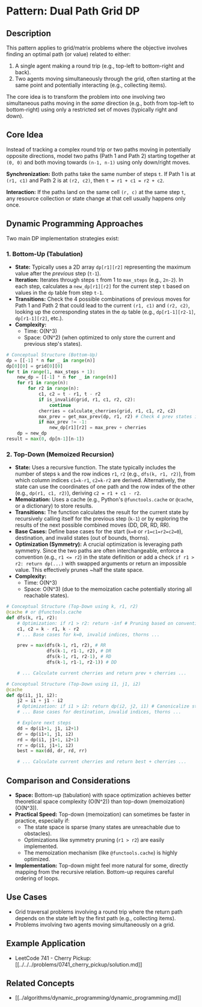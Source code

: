 # Pattern: Dual Path Grid DP

## Description

This pattern applies to grid/matrix problems where the objective involves finding an optimal path (or value) related to either:
1.  A single agent making a round trip (e.g., top-left to bottom-right and back).
2.  Two agents moving simultaneously through the grid, often starting at the same point and potentially interacting (e.g., collecting items).

The core idea is to transform the problem into one involving two simultaneous paths moving in the *same* direction (e.g., both from top-left to bottom-right) using only a restricted set of moves (typically right and down).

## Core Idea

Instead of tracking a complex round trip or two paths moving in potentially opposite directions, model two paths (Path 1 and Path 2) starting together at `(0, 0)` and both moving towards `(n-1, n-1)` using only down/right moves.

**Synchronization:** Both paths take the same number of steps `t`. If Path 1 is at `(r1, c1)` and Path 2 is at `(r2, c2)`, then `t = r1 + c1 = r2 + c2`.

**Interaction:** If the paths land on the same cell `(r, c)` at the same step `t`, any resource collection or state change at that cell usually happens only once.

## Dynamic Programming Approaches

Two main DP implementation strategies exist:

### 1. Bottom-Up (Tabulation)

*   **State:** Typically uses a 2D array `dp[r1][r2]` representing the maximum value after the *previous* step (`t-1`).
*   **Iteration:** Iterates through steps `t` from 1 to `max_steps` (e.g., `2n-2`). In each step, calculates a `new_dp[r1][r2]` for the current step `t` based on values in the `dp` table from step `t-1`.
*   **Transitions:** Check the 4 possible combinations of previous moves for Path 1 and Path 2 that could lead to the current `(r1, c1)` and `(r2, c2)`, looking up the corresponding states in the `dp` table (e.g., `dp[r1-1][r2-1]`, `dp[r1-1][r2]`, etc.).
*   **Complexity:**
    *   Time: O(N^3)
    *   Space: O(N^2) (when optimized to only store the current and previous step's states).

```python
# Conceptual Structure (Bottom-Up)
dp = [[-1] * n for _ in range(n)]
dp[0][0] = grid[0][0]
for t in range(1, max_steps + 1):
    new_dp = [[-1] * n for _ in range(n)]
    for r1 in range(n):
        for r2 in range(n):
            c1, c2 = t - r1, t - r2
            if is_invalid(grid, r1, c1, r2, c2):
                continue
            cherries = calculate_cherries(grid, r1, c1, r2, c2)
            max_prev = get_max_prev(dp, r1, r2) # Check 4 prev states in dp
            if max_prev != -1:
                new_dp[r1][r2] = max_prev + cherries
    dp = new_dp
result = max(0, dp[n-1][n-1])
```

### 2. Top-Down (Memoized Recursion)

*   **State:** Uses a recursive function. The state typically includes the number of steps `k` and the row indices `r1`, `r2` (e.g., `dfs(k, r1, r2)`), from which column indices `c1=k-r1`, `c2=k-r2` are derived. Alternatively, the state can use the coordinates of one path and the row index of the other (e.g., `dp(r1, c1, r2)`), deriving `c2 = r1 + c1 - r2`.
*   **Memoization:** Uses a cache (e.g., Python's `@functools.cache` or `@cache`, or a dictionary) to store results.
*   **Transitions:** The function calculates the result for the current state by recursively calling itself for the previous step (`k-1`) or by exploring the results of the next possible combined moves (DD, DR, RD, RR).
*   **Base Cases:** Define base cases for the start (`k=0` or `r1=c1=r2=c2=0`), destination, and invalid states (out of bounds, thorns).
*   **Optimization (Symmetry):** A crucial optimization is leveraging path symmetry. Since the two paths are often interchangeable, enforce a convention (e.g., `r1 <= r2`) in the state definition or add a check `if r1 > r2: return dp(...)` with swapped arguments or return an impossible value. This effectively prunes ~half the state space.
*   **Complexity:**
    *   Time: O(N^3)
    *   Space: O(N^3) (due to the memoization cache potentially storing all reachable states).

```python
# Conceptual Structure (Top-Down using k, r1, r2)
@cache # or @functools.cache
def dfs(k, r1, r2):
    # Optimization: if r1 > r2: return -inf # Pruning based on convention
    c1, c2 = k - r1, k - r2
    # ... Base cases for k=0, invalid indices, thorns ...

    prev = max(dfs(k-1, r1, r2), # RR
               dfs(k-1, r1-1, r2), # DR
               dfs(k-1, r1, r2-1), # RD
               dfs(k-1, r1-1, r2-1)) # DD

    # ... Calculate current cherries and return prev + cherries ...

# Conceptual Structure (Top-Down using i1, j1, i2)
@cache
def dp(i1, j1, i2):
    j2 = i1 + j1 - i2
    # Optimization: if i1 > i2: return dp(i2, j2, i1) # Canonicalize state
    # ... Base cases for destination, invalid indices, thorns ...

    # Explore next steps
    dd = dp(i1+1, j1, i2+1)
    dr = dp(i1+1, j1, i2)
    rd = dp(i1, j1+1, i2+1)
    rr = dp(i1, j1+1, i2)
    best = max(dd, dr, rd, rr)

    # ... Calculate current cherries and return best + cherries ...
```

## Comparison and Considerations

*   **Space:** Bottom-up (tabulation) with space optimization achieves better theoretical space complexity (O(N^2)) than top-down (memoization) (O(N^3)).
*   **Practical Speed:** Top-down (memoization) can sometimes be faster in practice, especially if:
    *   The state space is sparse (many states are unreachable due to obstacles).
    *   Optimizations like symmetry pruning (`r1 > r2`) are easily implemented.
    *   The memoization mechanism (like `@functools.cache`) is highly optimized.
*   **Implementation:** Top-down might feel more natural for some, directly mapping from the recursive relation. Bottom-up requires careful ordering of loops.

## Use Cases

*   Grid traversal problems involving a round trip where the return path depends on the state left by the first path (e.g., collecting items).
*   Problems involving two agents moving simultaneously on a grid.

## Example Application

*   LeetCode 741 - Cherry Pickup: [[../../../problems/0741_cherry_pickup/solution.md]]

## Related Concepts

*   [[../algorithms/dynamic_programming/dynamic_programming.md]] 